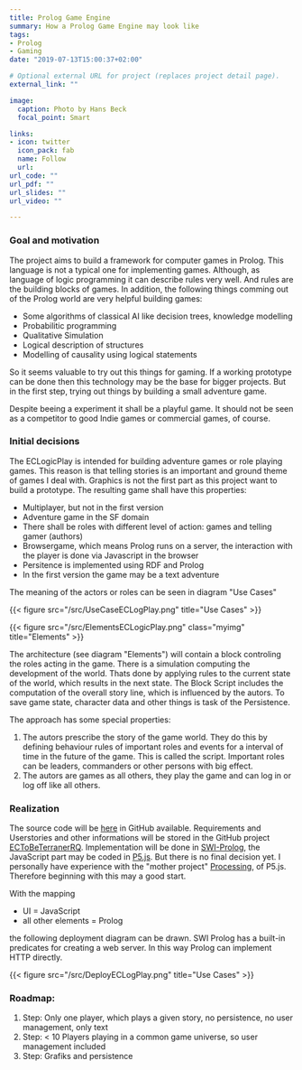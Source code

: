 ```yaml
---
title: Prolog Game Engine
summary: How a Prolog Game Engine may look like
tags:
- Prolog
- Gaming
date: "2019-07-13T15:00:37+02:00"

# Optional external URL for project (replaces project detail page).
external_link: ""

image:		
  caption: Photo by Hans Beck
  focal_point: Smart

links:
- icon: twitter
  icon_pack: fab
  name: Follow
  url: 
url_code: ""
url_pdf: ""
url_slides: ""
url_video: ""

---
```


### Goal and motivation

The project aims to build a framework for computer games in Prolog. This language is not a typical one for implementing games. Although, as language of logic programming it can describe rules very well. And rules are the building blocks of games. In addition, the following things comming out of the Prolog world are very helpful building games:

*  Some algorithms of classical AI like decision trees, knowledge modelling
*  Probabilitic programming
*  Qualitative Simulation
*  Logical description of structures
*  Modelling of causality using logical statements

So it seems valuable to try out this things for gaming. If a working prototype can be done then this technology may be the base for bigger projects. But in the first step, trying out things by building a small adventure game.

Despite beeing a experiment it shall be a playful game. It should not be seen as a competitor to good Indie games or commercial games, of course.


### Initial decisions

The ECLogicPlay is intended for building adventure games or role playing games. This reason is that telling stories is an important and ground theme of games I deal with. Graphics is not the first part as this project want to build a prototype. The resulting game shall have this properties:

*  Multiplayer, but not in the first version
*  Adventure game in the SF domain
*  There shall be roles with different level of action: games and telling gamer (authors)
*  Browsergame, which means Prolog runs on a server, the interaction with the player is done via Javascript in the browser
*  Persitence is implemented using RDF and Prolog
*  In the first version the game may be a text adventure

The meaning of the actors or roles can be seen in diagram "Use Cases"

{{< figure src="/src/UseCaseECLogPlay.png" title="Use Cases" >}}

{{< figure src="/src/ElementsECLogicPlay.png" class="myimg" title="Elements" >}}

The architecture (see diagram "Elements") will contain a block controling the roles acting in the game. There is a simulation computing the development of the world. Thats done by applying rules to the current state of the world, which results in the next state. The Block Script includes the computation of the overall story line, which is influenced by the autors. To save game state, character data and other things is task of the Persistence.

The approach has some special properties:

1.  The autors prescribe the story of the game world. They do this by defining behaviour rules of  important roles and events for a interval of time in the future of the game. This is called the script. Important roles can be leaders, commanders or other persons with big effect.
2.  The autors are games as all others, they play the game and can log in or log off like all others.


### Realization

The source code will be [here](https://github.com/hnbeck/ECToBeTerraner.git) in GitHub available. Requirements and Userstories and other informations will be stored in the GitHub project [ECToBeTerranerRQ](https://github.com/hnbeck/ECToBeTerranerRQ). Implementation will be done  in [SWI-Prolog](http://www.swi-prolog.org), the JavaScript part may be coded in [P5.js](https://p5js.org/). But there is no final decision yet. I personally have experience with the "mother project" [Processing](http://www.processing.org), of P5.js. Therefore beginning with this may a good start.

With the mapping

*  UI =  JavaScript
*  all other elements =  Prolog

the following deployment diagram can be drawn. SWI Prolog has a built-in predicates for creating a web server. In this way Prolog can implement HTTP directly. 

{{< figure src="/src/DeployECLogPlay.png" title="Use Cases" >}}


### Roadmap:

1.  Step: Only one player, which plays a given story, no persistence, no user management, only text
2.  Step: < 10 Players playing in a common game universe, so user management included
3.  Step: Grafiks and persistence
